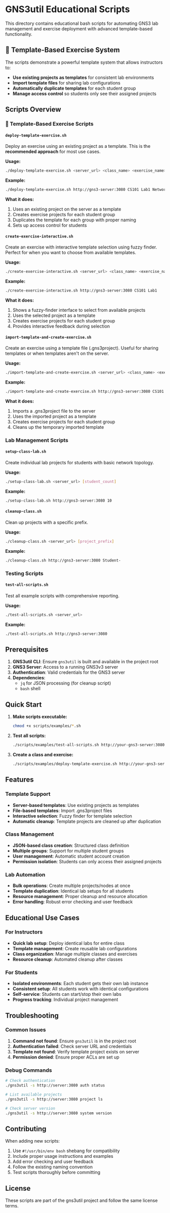 # GNS3util Educational Scripts

This directory contains educational bash scripts for automating GNS3 lab management and exercise deployment with advanced template-based functionality.

## 🎯 Template-Based Exercise System

The scripts demonstrate a powerful template system that allows instructors to:
- **Use existing projects as templates** for consistent lab environments
- **Import template files** for sharing lab configurations
- **Automatically duplicate templates** for each student group
- **Manage access control** so students only see their assigned projects

## Scripts Overview

### 🚀 Template-Based Exercise Scripts

#### `deploy-template-exercise.sh`
Deploy an exercise using an existing project as a template. This is the **recommended approach** for most use cases.

**Usage:**
```bash
./deploy-template-exercise.sh <server_url> <class_name> <exercise_name> <template_project>
```

**Example:**
```bash
./deploy-template-exercise.sh http://gns3-server:3080 CS101 Lab1 NetworkTemplate
```

**What it does:**
1. Uses an existing project on the server as a template
2. Creates exercise projects for each student group
3. Duplicates the template for each group with proper naming
4. Sets up access control for students

#### `create-exercise-interactive.sh`
Create an exercise with interactive template selection using fuzzy finder. Perfect for when you want to choose from available templates.

**Usage:**
```bash
./create-exercise-interactive.sh <server_url> <class_name> <exercise_name>
```

**Example:**
```bash
./create-exercise-interactive.sh http://gns3-server:3080 CS101 Lab1
```

**What it does:**
1. Shows a fuzzy-finder interface to select from available projects
2. Uses the selected project as a template
3. Creates exercise projects for each student group
4. Provides interactive feedback during selection

#### `import-template-and-create-exercise.sh`
Create an exercise using a template file (.gns3project). Useful for sharing templates or when templates aren't on the server.

**Usage:**
```bash
./import-template-and-create-exercise.sh <server_url> <class_name> <exercise_name> <template_file>
```

**Example:**
```bash
./import-template-and-create-exercise.sh http://gns3-server:3080 CS101 Lab1 /path/to/template.gns3project
```

**What it does:**
1. Imports a .gns3project file to the server
2. Uses the imported project as a template
3. Creates exercise projects for each student group
4. Cleans up the temporary imported template

### Lab Management Scripts

#### `setup-class-lab.sh`
Create individual lab projects for students with basic network topology.

**Usage:**
```bash
./setup-class-lab.sh <server_url> [student_count]
```

**Example:**
```bash
./setup-class-lab.sh http://gns3-server:3080 10
```

#### `cleanup-class.sh`
Clean up projects with a specific prefix.

**Usage:**
```bash
./cleanup-class.sh <server_url> [project_prefix]
```

**Example:**
```bash
./cleanup-class.sh http://gns3-server:3080 Student-
```

### Testing Scripts

#### `test-all-scripts.sh`
Test all example scripts with comprehensive reporting.

**Usage:**
```bash
./test-all-scripts.sh <server_url>
```

**Example:**
```bash
./test-all-scripts.sh http://gns3-server:3080
```

## Prerequisites

1. **GNS3util CLI**: Ensure `gns3util` is built and available in the project root
2. **GNS3 Server**: Access to a running GNS3v3 server
3. **Authentication**: Valid credentials for the GNS3 server
4. **Dependencies**: 
   - `jq` for JSON processing (for cleanup script)
   - `bash` shell

## Quick Start

1. **Make scripts executable:**
   ```bash
   chmod +x scripts/examples/*.sh
   ```

2. **Test all scripts:**
   ```bash
   ./scripts/examples/test-all-scripts.sh http://your-gns3-server:3080
   ```

3. **Create a class and exercise:**
   ```bash
   ./scripts/examples/deploy-template-exercise.sh http://your-gns3-server:3080 CS101 Lab1 MyTemplate
   ```

## Features

### Template Support
- **Server-based templates**: Use existing projects as templates
- **File-based templates**: Import .gns3project files
- **Interactive selection**: Fuzzy finder for template selection
- **Automatic cleanup**: Template projects are cleaned up after duplication

### Class Management
- **JSON-based class creation**: Structured class definition
- **Multiple groups**: Support for multiple student groups
- **User management**: Automatic student account creation
- **Permission isolation**: Students can only access their assigned projects

### Lab Automation
- **Bulk operations**: Create multiple projects/nodes at once
- **Template duplication**: Identical lab setups for all students
- **Resource management**: Proper cleanup and resource allocation
- **Error handling**: Robust error checking and user feedback

## Educational Use Cases

### For Instructors
- **Quick lab setup**: Deploy identical labs for entire class
- **Template management**: Create reusable lab configurations
- **Class organization**: Manage multiple classes and exercises
- **Resource cleanup**: Automated cleanup after classes

### For Students
- **Isolated environments**: Each student gets their own lab instance
- **Consistent setup**: All students work with identical configurations
- **Self-service**: Students can start/stop their own labs
- **Progress tracking**: Individual project management

## Troubleshooting

### Common Issues

1. **Command not found**: Ensure `gns3util` is in the project root
2. **Authentication failed**: Check server URL and credentials
3. **Template not found**: Verify template project exists on server
4. **Permission denied**: Ensure proper ACLs are set up

### Debug Commands

```bash
# Check authentication
./gns3util -s http://server:3080 auth status

# List available projects
./gns3util -s http://server:3080 project ls

# Check server version
./gns3util -s http://server:3080 system version
```

## Contributing

When adding new scripts:

1. Use `#!/usr/bin/env bash` shebang for compatibility
2. Include proper usage instructions and examples
3. Add error checking and user feedback
4. Follow the existing naming convention
5. Test scripts thoroughly before committing

## License

These scripts are part of the gns3util project and follow the same license terms.
